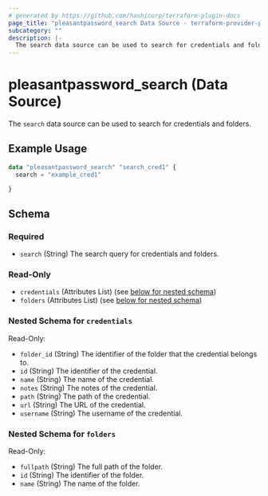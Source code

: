 ```yaml
---
# generated by https://github.com/hashicorp/terraform-plugin-docs
page_title: "pleasantpassword_search Data Source - terraform-provider-pleasantpassword"
subcategory: ""
description: |-
  The search data source can be used to search for credentials and folders.
---
```


# pleasantpassword_search (Data Source)

The `search` data source can be used to search for credentials and folders.

## Example Usage

```terraform
data "pleasantpassword_search" "search_cred1" {
  search = "example_cred1"

}
```

<!-- schema generated by tfplugindocs -->
## Schema

### Required

- `search` (String) The search query for credentials and folders.

### Read-Only

- `credentials` (Attributes List) (see [below for nested schema](#nestedatt--credentials))
- `folders` (Attributes List) (see [below for nested schema](#nestedatt--folders))

<a id="nestedatt--credentials"></a>
### Nested Schema for `credentials`

Read-Only:

- `folder_id` (String) The identifier of the folder that the credential belongs to.
- `id` (String) The identifier of the credential.
- `name` (String) The name of the credential.
- `notes` (String) The notes of the credential.
- `path` (String) The path of the credential.
- `url` (String) The URL of the credential.
- `username` (String) The username of the credential.


<a id="nestedatt--folders"></a>
### Nested Schema for `folders`

Read-Only:

- `fullpath` (String) The full path of the folder.
- `id` (String) The identifier of the folder.
- `name` (String) The name of the folder.
